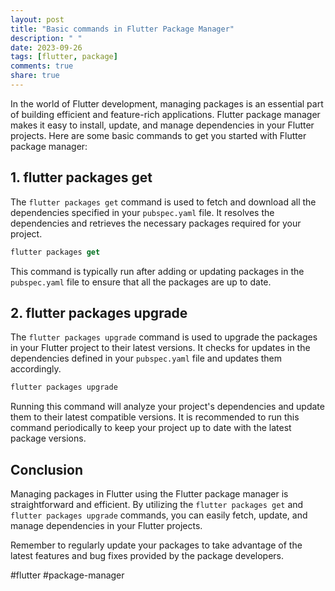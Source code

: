 ```yaml
---
layout: post
title: "Basic commands in Flutter Package Manager"
description: " "
date: 2023-09-26
tags: [flutter, package]
comments: true
share: true
---
```


In the world of Flutter development, managing packages is an essential part of building efficient and feature-rich applications. Flutter package manager makes it easy to install, update, and manage dependencies in your Flutter projects. Here are some basic commands to get you started with Flutter package manager:

## 1. flutter packages get

The `flutter packages get` command is used to fetch and download all the dependencies specified in your `pubspec.yaml` file. It resolves the dependencies and retrieves the necessary packages required for your project.

```dart
flutter packages get
```

This command is typically run after adding or updating packages in the `pubspec.yaml` file to ensure that all the packages are up to date.

## 2. flutter packages upgrade

The `flutter packages upgrade` command is used to upgrade the packages in your Flutter project to their latest versions. It checks for updates in the dependencies defined in your `pubspec.yaml` file and updates them accordingly.

```dart
flutter packages upgrade
```

Running this command will analyze your project's dependencies and update them to their latest compatible versions. It is recommended to run this command periodically to keep your project up to date with the latest package versions.

## Conclusion

Managing packages in Flutter using the Flutter package manager is straightforward and efficient. By utilizing the `flutter packages get` and `flutter packages upgrade` commands, you can easily fetch, update, and manage dependencies in your Flutter projects.

Remember to regularly update your packages to take advantage of the latest features and bug fixes provided by the package developers.

#flutter #package-manager